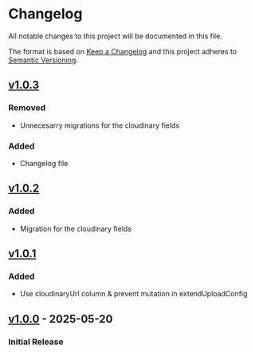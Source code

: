 # Changelog

All notable changes to this project will be documented in this file.

The format is based on [Keep a Changelog](https://keepachangelog.com/en/1.0.0/)
and this project adheres to [Semantic Versioning](https://semver.org/).

## [v1.0.3]

### Removed

- Unnecesarry migrations for the cloudinary fields

### Added

- Changelog file

## [v1.0.2]

### Added

- Migration for the cloudinary fields

## [v1.0.1]

### Added

- Use cloudinaryUrl column & prevent mutation in extendUploadConfig

## [v1.0.0] - 2025-05-20

### Initial Release

[v1.0.3]: https://github.com/acewebs/payload-plugin-cloudinary/compare/1.0.1...1.0.3
[v1.0.2]: https://github.com/acewebs/payload-plugin-cloudinary/compare/1.0.1...1.0.2
[v1.0.1]: https://github.com/acewebs/payload-plugin-cloudinary/compare/1.0.0...1.0.1
[v1.0.0]: https://github.com/acewebs/payload-plugin-cloudinary/releases/tag/1.0.0
